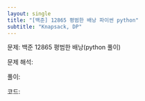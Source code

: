 ```yaml
---
layout: single
title: "[백준] 12865 평범한 배낭 파이썬 python"
subtitle: "Knapsack, DP"
---
```


문제: 백준 12865 평범한 배낭(python 풀이)

문제 해석: 

풀이: 

코드: 
